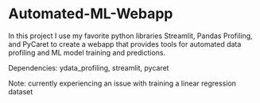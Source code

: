 # Automated-ML-Webapp
In this project I use my favorite python libraries Streamlit, Pandas Profiling, and PyCaret to create a webapp that provides tools for automated data profiling and ML model training and predictions. 

Dependencies: ydata_profiling, streamlit, pycaret

Note: currently experiencing an issue with training a linear regression dataset
